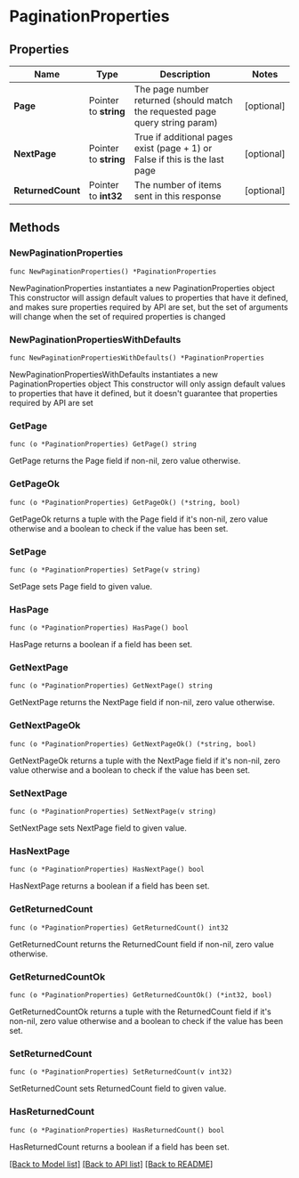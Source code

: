 # PaginationProperties

## Properties

Name | Type | Description | Notes
------------ | ------------- | ------------- | -------------
**Page** | Pointer to **string** | The page number returned (should match the requested page query string param) | [optional] 
**NextPage** | Pointer to **string** | True if additional pages exist (page + 1) or False if this is the last page | [optional] 
**ReturnedCount** | Pointer to **int32** | The number of items sent in this response | [optional] 

## Methods

### NewPaginationProperties

`func NewPaginationProperties() *PaginationProperties`

NewPaginationProperties instantiates a new PaginationProperties object
This constructor will assign default values to properties that have it defined,
and makes sure properties required by API are set, but the set of arguments
will change when the set of required properties is changed

### NewPaginationPropertiesWithDefaults

`func NewPaginationPropertiesWithDefaults() *PaginationProperties`

NewPaginationPropertiesWithDefaults instantiates a new PaginationProperties object
This constructor will only assign default values to properties that have it defined,
but it doesn't guarantee that properties required by API are set

### GetPage

`func (o *PaginationProperties) GetPage() string`

GetPage returns the Page field if non-nil, zero value otherwise.

### GetPageOk

`func (o *PaginationProperties) GetPageOk() (*string, bool)`

GetPageOk returns a tuple with the Page field if it's non-nil, zero value otherwise
and a boolean to check if the value has been set.

### SetPage

`func (o *PaginationProperties) SetPage(v string)`

SetPage sets Page field to given value.

### HasPage

`func (o *PaginationProperties) HasPage() bool`

HasPage returns a boolean if a field has been set.

### GetNextPage

`func (o *PaginationProperties) GetNextPage() string`

GetNextPage returns the NextPage field if non-nil, zero value otherwise.

### GetNextPageOk

`func (o *PaginationProperties) GetNextPageOk() (*string, bool)`

GetNextPageOk returns a tuple with the NextPage field if it's non-nil, zero value otherwise
and a boolean to check if the value has been set.

### SetNextPage

`func (o *PaginationProperties) SetNextPage(v string)`

SetNextPage sets NextPage field to given value.

### HasNextPage

`func (o *PaginationProperties) HasNextPage() bool`

HasNextPage returns a boolean if a field has been set.

### GetReturnedCount

`func (o *PaginationProperties) GetReturnedCount() int32`

GetReturnedCount returns the ReturnedCount field if non-nil, zero value otherwise.

### GetReturnedCountOk

`func (o *PaginationProperties) GetReturnedCountOk() (*int32, bool)`

GetReturnedCountOk returns a tuple with the ReturnedCount field if it's non-nil, zero value otherwise
and a boolean to check if the value has been set.

### SetReturnedCount

`func (o *PaginationProperties) SetReturnedCount(v int32)`

SetReturnedCount sets ReturnedCount field to given value.

### HasReturnedCount

`func (o *PaginationProperties) HasReturnedCount() bool`

HasReturnedCount returns a boolean if a field has been set.


[[Back to Model list]](../README.md#documentation-for-models) [[Back to API list]](../README.md#documentation-for-api-endpoints) [[Back to README]](../README.md)


